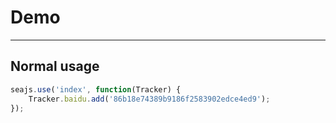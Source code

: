 # Demo

---

## Normal usage

````javascript
seajs.use('index', function(Tracker) {
	Tracker.baidu.add('86b18e74389b9186f2583902edce4ed9');
});
````
